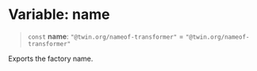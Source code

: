 # Variable: name

> `const` **name**: `"@twin.org/nameof-transformer"` = `"@twin.org/nameof-transformer"`

Exports the factory name.
